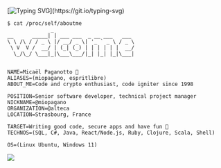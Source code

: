 [![Typing SVG](https://readme-typing-svg.herokuapp.com?font=Fira+Code&size=16&color=25D238&lines=%24+👋+Hello%2C+I'm+Mica%C3%ABl+from+Alteca;%24+Welcome+to+my+profile!;%24+Have+a+look+around!)](https://git.io/typing-svg)

```
$ cat /proc/self/aboutme
              _                          
__      _____| | ___ ___  _ __ ___   ___ 
\ \ /\ / / _ \ |/ __/ _ \| '_ ` _ \ / _ \
 \ V  V /  __/ | (_| (_) | | | | | |  __/
  \_/\_/ \___|_|\___\___/|_| |_| |_|\___|


NAME=Micaël Paganotto 👋
ALIASES=(miopagano, espritlibre)
ABOUT_ME=Code and crypto enthusiast, code igniter since 1998

POSITION=Senior software developer, technical project manager
NICKNAME=@miopagano
ORGANIZATION=@alteca
LOCATION=Strasbourg, France

TARGET=Writing good code, secure apps and have fun 🌱
TECHNOS=(SQL, C#, Java, React/Node.js, Ruby, Clojure, Scala, Shell)

OS=(Linux Ubuntu, Windows 11)

```

![](https://komarev.com/ghpvc/?username=miopagano)

<!---
miopagano/miopagano is a ✨ special ✨ repository because its `README.md` (this file) appears on your GitHub profile.
You can click the Preview link to take a look at your changes.
--->
